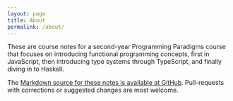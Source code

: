 ```yaml
---
layout: page
title: About
permalink: /about/
---
```


These are course notes for a second-year Programming Paradigms course that focuses on introducing functional programming concepts, first in JavaScript, then introducing type systems through TypeScript, and finally diving in to Haskell.

The [Markdown source for these notes is available at GitHub](https://github.com/tgdwyer/tgdwyer.github.io).  Pull-requests with corrections or suggested changes are most welcome.
